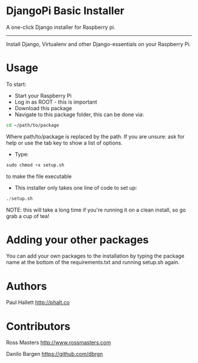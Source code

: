 DjangoPi Basic Installer
=
A one-click Django installer for Raspberry pi.

----------

Install Django, Virtualenv and other Django-essentials on your Raspberry Pi.


Usage
=

To start:


* Start your Raspberry Pi
* Log in as ROOT - this is important
* Download this package
* Navigate to this package folder, this can be done via:


```bash
cd ~/path/to/package
```

Where path/to/package is replaced by the path. If you are unsure: ask for help or use the tab key to show a list of options.

 - Type:

```Python
sudo chmod +x setup.sh
```

to make the file executable

- This installer only takes one line of code to set up:

```Python
./setup.sh
```

NOTE: this will take a long time if you're running it on a clean install, so go grab a cup of tea!

Adding your other packages
=

You can add your own packages to the installation by typing the package name at the bottom of the requirements.txt and running setup.sh again.


Authors
=

Paul Hallett http://phalt.co

Contributors
=

Ross Masters http://www.rossmasters.com

Danilo Bargen https://github.com/dbrgn
